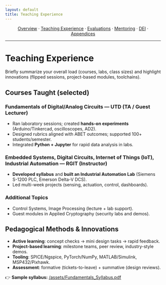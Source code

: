 ```yaml
---
layout: default
title: Teaching Experience
---
```



<p align="center">
  <a href="/index.html">Overview</a> ·
  <a href="/teaching.html">Teaching Experience</a> ·
  <a href="/evaluations.html">Evaluations</a> ·
  <a href="/mentoring.html">Mentoring</a> ·
  <a href="/dei.html">DEI</a> ·
  <a href="/appendices.html">Appendices</a>
</p>
<hr/>


# Teaching Experience

Briefly summarize your overall load (courses, labs, class sizes) and highlight innovations (flipped sessions, project-based modules, toolchains).

## Courses Taught (selected)

### Fundamentals of Digital/Analog Circuits — UTD (TA / Guest Lecturer)
- Ran laboratory sessions; created **hands-on experiments** (Arduino/Tinkercad, oscilloscopes, AD2).
- Designed rubrics aligned with ABET outcomes; supported 100+ students/semester.
- Integrated **Python + Jupyter** for rapid data analysis in labs.

### Embedded Systems, Digital Circuits, Internet of Things (IoT), Industrial Automation — RGIT (Instructor)
- **Developed syllabus** and **built an Industrial Automation Lab** (Siemens S-1200 PLC, Emerson Delta-V DCS).
- Led multi-week projects (sensing, actuation, control, dashboards).

### Additional Topics
- Control Systems, Image Processing (lecture + lab support).
- Guest modules in Applied Cryptography (security labs and demos).

## Pedagogical Methods & Innovations
- **Active learning**: concept checks → mini design tasks → rapid feedback.
- **Project-based learning**: milestone teams, peer review, industry-style demos.
- **Tooling**: SPICE/Ngspice, PyTorch/NumPy, MATLAB/Simulink, MSP432/Pixhawk.
- **Assessment**: formative (tickets-to-leave) + summative (design reviews).

👉 **Sample syllabus:** [/assets/Fundamentals_Syllabus.pdf](/assets/Fundamentals_Syllabus.pdf)
